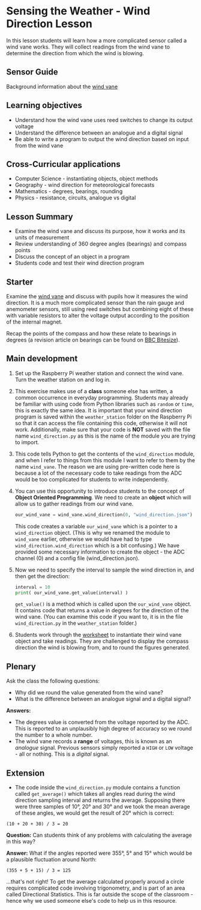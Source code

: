 #  Sensing the Weather - Wind Direction Lesson

In this lesson students will learn how a more complicated sensor called a wind vane works. They will collect readings from the wind vane to determine the direction from which the wind is blowing.

## Sensor Guide

Background information about the [wind vane](about.md)

## Learning objectives

- Understand how the wind vane uses reed switches to change its output voltage
- Understand the difference between an analogue and a digital signal
- Be able to write a program to output the wind direction based on input from the wind vane

## Cross-Curricular applications

- Computer Science - instantiating objects, object methods
- Geography - wind direction for meteorological forecasts
- Mathematics - degrees, bearings, rounding
- Physics - resistance, circuits, analogue vs digital

## Lesson Summary

- Examine the wind vane and discuss its purpose, how it works and its units of measurement
- Review understanding of 360 degree angles (bearings) and compass points
- Discuss the concept of an object in a program
- Students code and test their wind direction program

## Starter

Examine the [wind vane](about.md) and discuss with pupils how it measures the wind direction. It is a much more complicated sensor than the rain gauge and anemometer sensors, still using reed switches but combining eight of these with variable resistors to alter the voltage output according to the position of the internal magnet. 

Recap the points of the compass and how these relate to bearings in degrees (a revision article on bearings can be found on [BBC Bitesize](http://www.bbc.co.uk/schools/gcsebitesize/maths/geometry/coordinatesandbearingsrev3.shtml)). 

## Main development

1. Set up the Raspberry Pi weather station and connect the wind vane. Turn the weather station on and log in.

1. This exercise makes use of a **class** someone else has written, a common occurrence in everyday programming. Students may already be familiar with using code from Python libraries such as `random` or `time`, this is exactly the same idea. It is important that your wind direction program is saved within the `weather_station` folder on the Raspberry Pi so that it can access the file containing this code, otherwise it will not work. Additionally, make sure that your code is **NOT** saved with the file name `wind_direction.py` as this is the name of the module you are trying to import. 

1. This code tells Python to get the contents of the `wind_direction` module, and when I refer to things from this module I want to refer to them by the name `wind_vane`. The reason we are using pre-written code here is because a lot of the necessary code to take readings from the ADC would be too complicated for students to write independently. 

1. You can use this opportunity to introduce students to the concept of **Object Oriented Programming**. We need to create an **object** which will allow us to gather readings from our wind vane.

	```python
	our_wind_vane = wind_vane.wind_direction(0, "wind_direction.json")
	```

	This code creates a variable `our_wind_vane` which is a pointer to a `wind_direction` object. (This is why we renamed the module to `wind_vane` earlier, otherwise we would have had to type `wind_direction.wind_direction` which is a bit confusing.) We have provided some necessary information to create the object - the ADC channel (0) and a config file (wind_direction.json).

1. Now we need to specify the interval to sample the wind direction in, and then get the direction:

	```python
	interval = 10
	print( our_wind_vane.get_value(interval) )
	```
	`get_value()` is a method which is called upon the `our_wind_vane` object. It contains code that returns a value in degrees for the direction of the wind vane. (You can examine this code if you want to, it is in the file `wind_direction.py` in the `weather_station` folder.)


1. Students work through the [worksheet](worksheet.md) to instantiate their wind vane object and take readings. They are challenged to display the compass direction the wind is blowing from, and to round the figures generated.

## Plenary

Ask the class the following questions:

- Why did we round the value generated from the wind vane?
- What is the difference between an analogue signal and a digital signal?

**Answers:**

- The degrees value is converted from the voltage reported by the ADC. This is reported to an unplausibly high degree of accuracy so we round the number to a whole number.
- The wind vane records a **range** of voltages, this is known as an *analogue* signal. Previous sensors simply reported a `HIGH` or `LOW` voltage - all or nothing. This is a *digital* signal.


## Extension

- The code inside the `wind_direction.py` module contains a function called `get_average()` which takes all angles read during the wind direction sampling interval and returns the average. Supposing there were three samples of 10&deg;, 20&deg; and 30&deg; and we took the mean average of these angles, we would get the result of 20&deg; which is correct:

```
(10 + 20 + 30) / 3 = 20
```
**Question:** Can students think of any problems with calculating the average in this way?

**Answer:** What if the angles reported were 355&deg;, 5&deg; and 15&deg; which would be a plausible fluctuation around North:

```
(355 + 5 + 15) / 3 = 125
```

...that's not right! To get the average calculated properly around a circle requires complicated code involving trigonometry, and is part of an area called Directional Statistics. This is far outside the scope of the classroom - hence why we used someone else's code to help us in this resource.